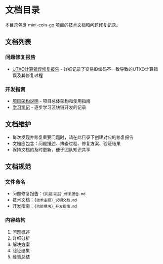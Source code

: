 # 文档目录

本目录包含 mini-coin-go 项目的技术文档和问题修复记录。

## 文档列表

### 问题修复报告
- [UTXO计算错误修复报告](./UTXO_计算错误修复报告.md) - 详细记录了交易ID编码不一致导致的UTXO计算错误及其修复过程

### 开发指南
- [项目架构说明](../README.md) - 项目总体架构和使用指南
- [学习笔记](../record/) - 逐步学习区块链开发的记录

## 文档维护

- 每次发现并修复重要问题时，请在此目录下创建对应的修复报告
- 文档应包含：问题描述、排查过程、修复方案、验证结果
- 保持文档的及时更新，便于团队知识共享

## 文档规范

### 文件命名
- 问题修复报告：`{问题描述}_修复报告.md`
- 技术文档：`{技术主题}_说明文档.md`
- 开发指南：`{功能模块}_开发指南.md`

### 内容结构
1. 问题概述
2. 详细分析
3. 解决方案
4. 验证结果
5. 经验总结
